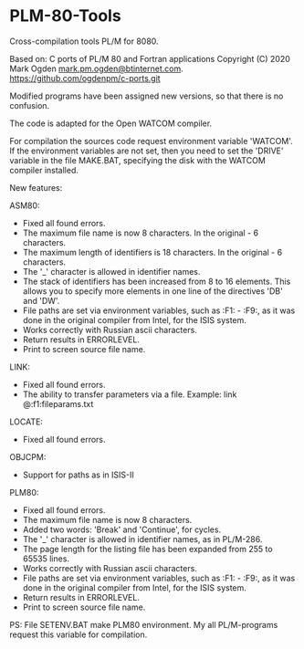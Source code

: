 # PLM-80-Tools
Cross-compilation tools PL/M for 8080.

Based on:
  C ports of PL/M 80 and Fortran applications
  Copyright (C) 2020 Mark Ogden <mark.pm.ogden@btinternet.com>.
  https://github.com/ogdenpm/c-ports.git

Modified programs have been assigned new versions, so that
there is no confusion.


The code is adapted for the Open WATCOM compiler.

For compilation the sources code request environment variable 'WATCOM'.
If the environment variables are not set, then you need to set
the 'DRIVE' variable in the file MAKE.BAT, specifying the disk with
the WATCOM compiler installed.



New features:

ASM80:
  - Fixed all found errors.
  - The maximum file name is now 8 characters.
    In the original - 6 characters.
  - The maximum length of identifiers is 18 characters.
    In the original - 6 characters.
  - The '_' character is allowed in identifier names.
  - The stack of identifiers has been increased from 8 to 16 elements.
    This allows you to specify more elements in one line of
    the directives 'DB' and 'DW'.
  - File paths are set via environment variables,
    such as :F1: - :F9:, as it was done in the original
    compiler from Intel, for the ISIS system.
  - Works correctly with Russian ascii characters.
  - Return results in ERRORLEVEL.
  - Print to screen source file name.

LINK:
  - Fixed all found errors.
  - The ability to transfer parameters via a file.
    Example:
      link @:f1:fileparams.txt

LOCATE:
  - Fixed all found errors.

OBJCPM:
  - Support for paths as in ISIS-II

PLM80:
  - Fixed all found errors.
  - The maximum file name is now 8 characters.
  - Added two words: 'Break' and 'Continue', for cycles.
  - The '_' character is allowed in identifier names, as in PL/M-286.
  - The page length for the listing file has been expanded from 255 to 65535 lines.
  - Works correctly with Russian ascii characters.
  - File paths are set via environment variables,
    such as :F1: - :F9:, as it was done in the original
    compiler from Intel, for the ISIS system.
  - Return results in ERRORLEVEL.
  - Print to screen source file name.



PS: File SETENV.BAT make PLM80 environment. My all PL/M-programs request this
variable for compilation.
